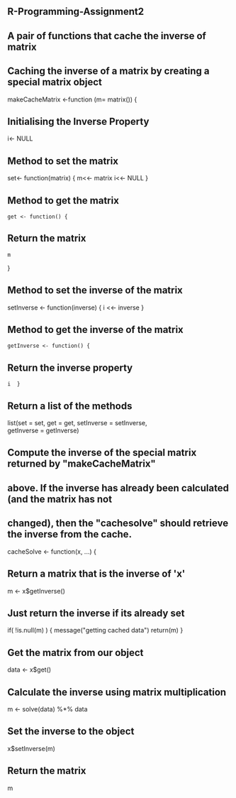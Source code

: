 ## R-Programming-Assignment2

## A pair of functions that cache the inverse of matrix 

## Caching the inverse of a matrix by creating  a special matrix object

 makeCacheMatrix <-function (m= matrix()) {

## Initialising the Inverse Property

  i<- NULL

## Method to set the matrix

 set<- function(matrix)
  {
    m<<- matrix
     i<<- NULL
  }

## Method to get the matrix
    get <- function() {
## Return the matrix
    m
 }
 
## Method to set the inverse of the matrix
  setInverse <- function(inverse) {
  i <<- inverse
}

## Method to get the inverse of the matrix
    getInverse <- function() {
## Return the inverse property
    i  }
    
## Return a list of the methods
   list(set = set, get = get,
   setInverse = setInverse,   
   getInverse = getInverse)
   
## Compute the inverse of the special matrix returned by "makeCacheMatrix"
## above. If the inverse has already been calculated (and the matrix has not
## changed), then the "cachesolve" should retrieve the inverse from the cache.
   cacheSolve <- function(x, ...) {

## Return a matrix that is the inverse of 'x'
   m <- x$getInverse()

## Just return the inverse if its already set
   if( !is.null(m) ) {
   message("getting cached data")
   return(m)
   }
   
## Get the matrix from our object
   data <- x$get()
   
## Calculate the inverse using matrix multiplication
   m <- solve(data) %*% data

## Set the inverse to the object
   x$setInverse(m)
## Return the matrix
   m
   

